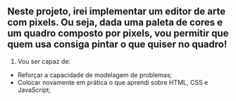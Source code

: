 ## Neste projeto, irei implementar um editor de arte com pixels. Ou seja, dada uma paleta de cores e um quadro composto por pixels, vou permitir que quem usa consiga pintar o que quiser no quadro!

1. Vou ser capaz de:
  - Reforçar a capacidade de modelagem de problemas;
  - Colocar novamente em prática o que aprendi sobre HTML, CSS e JavaScript;
